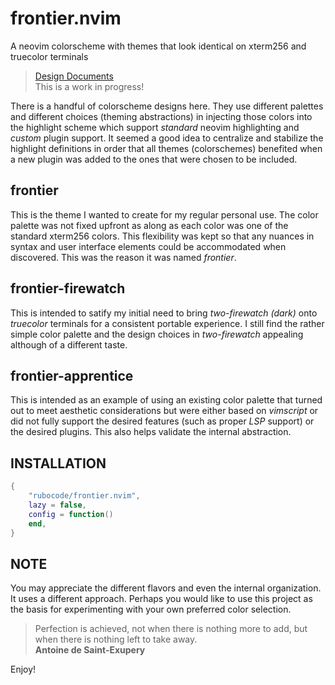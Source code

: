 # frontier.nvim
A neovim colorscheme with themes that look identical on xterm256 and truecolor terminals

> [Design Documents](doc/design/README.md)  
> This is a work in progress!

There is a handful of colorscheme designs here.  They use different palettes
and different choices (theming abstractions) in injecting those colors into
the highlight scheme which support _standard_ neovim highlighting and _custom_
plugin support.  It seemed a good idea to centralize and stabilize the highlight
definitions in order that all themes (colorschemes) benefited when a new plugin
was added to the ones that were chosen to be included.

## frontier
This is the theme I wanted to create for my regular personal use.
The color palette was not fixed upfront as along as each color was
one of the standard xterm256 colors.  This flexibility was kept so that
any nuances in syntax and user interface elements could be accommodated
when discovered.  This was the reason it was named _frontier_.

## frontier-firewatch
This is intended to satify my initial need to bring _two-firewatch (dark)_
onto _truecolor_ terminals for a consistent portable experience.
I still find the rather simple color palette and the design choices
in _two-firewatch_ appealing although of a different taste.

## frontier-apprentice
This is intended as an example of using an existing color palette that turned
out to meet aesthetic considerations but were either based on _vimscript_ or
did not fully support the desired features (such as proper _LSP_ support) or
the desired plugins.  This also helps validate the internal abstraction.

## INSTALLATION
```lua
{
    "rubocode/frontier.nvim",
    lazy = false,
    config = function()
    end,
}
```

## NOTE

You may appreciate the different flavors and even the internal organization.
It uses a different approach.
Perhaps you would like to use this project as the basis for experimenting
with your own preferred color selection.

> Perfection is achieved, not when there is nothing more to add,
> but when there is nothing left to take away.  
> **Antoine de Saint-Exupery**

Enjoy!
